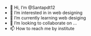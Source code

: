 - 👋 Hi, I’m @Santapdt12
- 👀 I’m interested in in web designing
- 🌱 I’m currently learning web desiging
- 💞️ I’m looking to collaborate on ...
- 📫 How to reach me by institute

<!---
Santapdt12/Santapdt12 is a ✨ special ✨ repository because its `README.md` (this file) appears on your GitHub profile.
You can click the Preview link to take a look at your changes.
--->
